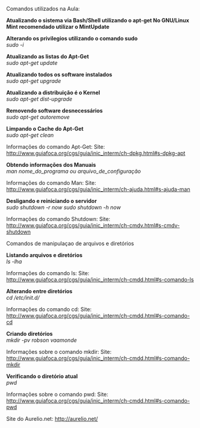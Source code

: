 Comandos utilizados na Aula:

<b>Atualizando o sistema via Bash/Shell utilizando o apt-get
No GNU/Linux Mint recomendado utilizar o MintUpdate

Alterando os privilegios utilizando o comando sudo</b><br>
<i>sudo -i</i>

<b>Atualizando as listas do Apt-Get</b><br>
<i>sudo apt-get update</i>

<b>Atualizando todos os software instalados</b><br>
<i>sudo apt-get upgrade</i>

<b>Atualizando a distribuição é o Kernel</b><br>
<i>sudo apt-get dist-upgrade</i>

<b>Removendo software desnecessários</b><br>
<i>sudo apt-get autoremove</i>

<b>Limpando o Cache do Apt-Get</b><br>
<i>sudo apt-get clean</i>

Informações do comando Apt-Get:
Site: http://www.guiafoca.org/cgs/guia/inic_interm/ch-dpkg.html#s-dpkg-apt

<b>Obtendo informações dos Manuais</b><br>
<i>man nome_do_programa ou arquivo_de_configuração</i>

Informações do comando Man:
Site: http://www.guiafoca.org/cgs/guia/inic_interm/ch-ajuda.html#s-ajuda-man

<b>Desligando e reiniciando o servidor</b><br>
<i>sudo shutdown -r now</i>
<i>sudo shutdown -h now</i>

Informações do comando Shutdown:
Site: http://www.guiafoca.org/cgs/guia/inic_interm/ch-cmdv.html#s-cmdv-shutdown

Comandos de manipulaçao de arquivos e diretórios

<b>Listando arquivos e diretórios</b><br>
<i>ls -lha</i>

Informações do comando ls:
Site: http://www.guiafoca.org/cgs/guia/inic_interm/ch-cmdd.html#s-comando-ls

<b>Alterando entre diretórios</b><br>
<i>cd /etc/init.d/</i>

Informações do comando cd:
Site: http://www.guiafoca.org/cgs/guia/inic_interm/ch-cmdd.html#s-comando-cd

<b>Criando diretórios</b><br>
<i>mkdir -pv robson vaamonde</i>

Informações sobre o comando mkdir:
Site: http://www.guiafoca.org/cgs/guia/inic_interm/ch-cmdd.html#s-comando-mkdir

<b>Verificando o diretório atual</b><br>
<i>pwd</i>

Informações sobre o comando pwd:
Site: http://www.guiafoca.org/cgs/guia/inic_interm/ch-cmdd.html#s-comando-pwd

Site do Aurelio.net: http://aurelio.net/
